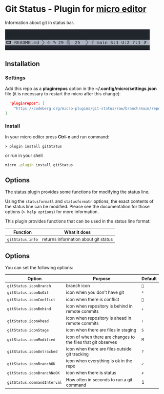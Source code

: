 # Git Status - Plugin for [micro editor](https://micro-editor.github.io)

Information about git in status bar.

![Print](./assets/print.png)

## Installation

### Settings

Add this repo as a **pluginrepos** option in the **~/.config/micro/settings.json** file (it is necessary to restart the micro after this change):

```json
  "pluginrepos": [
    "https://codeberg.org/micro-plugins/git-status/raw/branch/main/repo.json"
]
```

### Install

In your micro editor press **Ctrl-e** and run command:

```
> plugin install gitStatus
```

or run in your shell

```sh
micro -plugin install gitStatus
```

## Options

The status plugin provides some functions for modifying the status line.

Using the `statusformatl` and `statusformatr` options, the exact contents
of the status line can be modified. Please see the documentation for
those options (`> help options`) for more information.

This plugin provides functions that can be used in the status line format:

| Function         | What it does
| ---------------- | ------------
| `gitStatus.info` | returns information about git status

## Options

You can set the following options:

| Option                     | Purpose                                                       | Default
| -------------------------- | ------------------------------------------------------------- | -------
| `gitStatus.iconBranch`     | branch icon                                                   | ``
| `gitStatus.iconNoGit`      | icon when you don't have git                                  | `*`
| `gitStatus.iconConflict`   | icon when there is conflict                                   | ``
| `gitStatus.iconBehind`     | icon when repository is behind in remote commits              | `↓`
| `gitStatus.iconAhead`      | icon when repository is ahead in remote commits               | `↑`
| `gitStatus.iconStage`      | icon when there are files in staging                          | `S`
| `gitStatus.iconModified`   | icon of when there are changes to the files that git observes | `M`
| `gitStatus.iconUntracked`  | icon when there are files outside git tracking                | `?`
| `gitStatus.iconBranchOK`   | icon when everything is ok in the repo                        | `✓`
| `gitStatus.iconBranchNoOK` | icon when there is status                                     | `✗`
| `gitStatus.commandInterval`| How often in seconds to run a git command                     | 1
